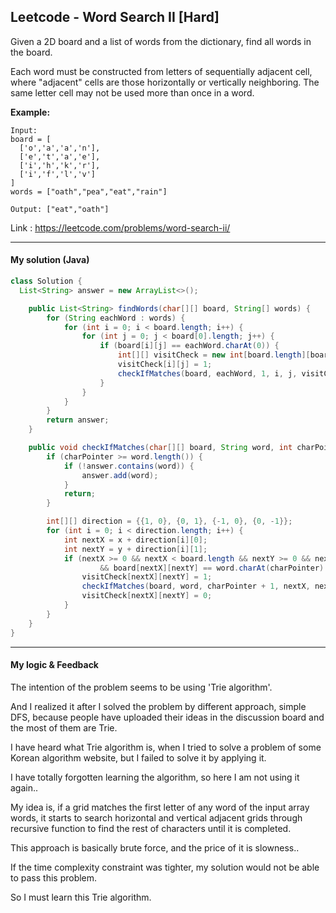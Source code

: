 ## Leetcode - Word Search II [Hard]

Given a 2D board and a list of words from the dictionary, find all words in the board.

Each word must be constructed from letters of sequentially adjacent cell, where "adjacent" cells are those horizontally or vertically neighboring. The same letter cell may not be used more than once in a word.

 

**Example:**

```
Input: 
board = [
  ['o','a','a','n'],
  ['e','t','a','e'],
  ['i','h','k','r'],
  ['i','f','l','v']
]
words = ["oath","pea","eat","rain"]

Output: ["eat","oath"]
```



Link : https://leetcode.com/problems/word-search-ii/

---



#### My solution (Java)

```java
class Solution {
  List<String> answer = new ArrayList<>();

    public List<String> findWords(char[][] board, String[] words) {
        for (String eachWord : words) {
            for (int i = 0; i < board.length; i++) {
                for (int j = 0; j < board[0].length; j++) {
                    if (board[i][j] == eachWord.charAt(0)) {
                        int[][] visitCheck = new int[board.length][board[0].length];
                        visitCheck[i][j] = 1;
                        checkIfMatches(board, eachWord, 1, i, j, visitCheck);
                    }
                }
            }
        }
        return answer;
    }

    public void checkIfMatches(char[][] board, String word, int charPointer, int x, int y, int[][] visitCheck) {
        if (charPointer >= word.length()) {
            if (!answer.contains(word)) {
                answer.add(word);
            }
            return;
        }

        int[][] direction = {{1, 0}, {0, 1}, {-1, 0}, {0, -1}};
        for (int i = 0; i < direction.length; i++) {
            int nextX = x + direction[i][0];
            int nextY = y + direction[i][1];
            if (nextX >= 0 && nextX < board.length && nextY >= 0 && nextY < board[0].length
                    && board[nextX][nextY] == word.charAt(charPointer) && visitCheck[nextX][nextY] == 0) {
                visitCheck[nextX][nextY] = 1;
                checkIfMatches(board, word, charPointer + 1, nextX, nextY, visitCheck);
                visitCheck[nextX][nextY] = 0;
            }
        }
    }
}
```

---

#### My logic & Feedback

The intention of the problem seems to be using 'Trie algorithm'.

And I realized it after I solved the problem by different approach, simple DFS, because people have uploaded their ideas in the discussion board and the most of them are Trie.

I have heard what Trie algorithm is, when I tried to solve a problem of some Korean algorithm website, but I failed to solve it by applying it.

I have totally forgotten learning the algorithm, so here I am not using it again..

My idea is, if a grid matches the first letter of any word of the input array words, it starts to search horizontal and vertical adjacent grids through recursive function to find the rest of characters until it is completed.

This approach is basically brute force, and the price of it is slowness..

If the time complexity constraint was tighter, my solution would not be able to pass this problem.

So I must learn this Trie algorithm.



